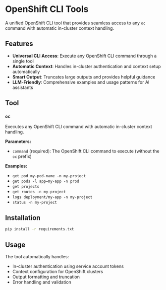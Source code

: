 # OpenShift CLI Tools

A unified OpenShift CLI tool that provides seamless access to any `oc` command with automatic in-cluster context handling.

## Features

- **Universal CLI Access**: Execute any OpenShift CLI command through a single tool
- **Automatic Context**: Handles in-cluster authentication and context setup automatically
- **Smart Output**: Truncates large outputs and provides helpful guidance  
- **LLM-Friendly**: Comprehensive examples and usage patterns for AI assistants

## Tool

### `oc`

Executes any OpenShift CLI command with automatic in-cluster context handling.

**Parameters:**
- `command` (required): The OpenShift CLI command to execute (without the `oc` prefix)

**Examples:**
- `get pod my-pod-name -n my-project`
- `get pods -l app=my-app -n prod` 
- `get projects`
- `get routes -n my-project`
- `logs deployment/my-app -n my-project`
- `status -n my-project`

## Installation

```bash
pip install -r requirements.txt
```

## Usage

The tool automatically handles:
- In-cluster authentication using service account tokens
- Context configuration for OpenShift clusters
- Output formatting and truncation
- Error handling and validation